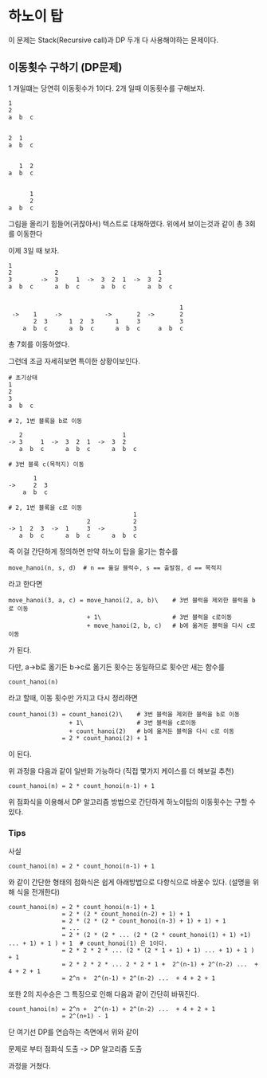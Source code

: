 # 하노이 탑

이 문제는  Stack(Recursive call)과 DP 두개 다 사용해야하는 문제이다.

## 이동횟수 구하기 (DP문제)

1 개일떄는 당연히 이동횟수가 1이다. 2개 일때 이동횟수를 구해보자.
```
1
2
a  b  c


2  1  
a  b  c


   1  2
a  b  c


      1
      2
a  b  c
```

그림을 올리기 힘들어(귀찮아서) 텍스트로 대채하였다. 위에서 보이는것과 같이 총 3회를 이동한다

이제 3일 때 보자.

```
1                                         
2            2                            1     
3        ->  3     1  ->  3  2  1  ->  3  2                                   
a  b  c      a  b  c      a  b  c      a  b  c      


                                                1
 ->    1     ->            ->       2  ->       2
       2  3      1  2  3      1     3           3
    a  b  c      a  b  c      a  b  c     a  b  c

```

총 7회를 이동하였다.

그런데 조금 자세히보면 특이한 상황이보인다.


```
# 초기상태
1
2
3
a  b  c

# 2, 1번 블록을 b로 이동

   2                            1
-> 3     1  ->  3  2  1  ->  3  2
   a  b  c      a  b  c      a  b  c

# 3번 블록 c(목적지) 이동

       1
->     2  3
    a  b  c

# 2, 1번 블록을 c로 이동
                                   1
                      2            2
-> 1  2  3  ->  1     3  ->        3
   a  b  c      a  b  c      a  b  c
```

즉 이걸 간단하게 정의하면 만약 하노이 탑을 옮기는 함수를

```
move_hanoi(n, s, d)  # n == 옮길 블럭수, s == 출발점, d == 목적지
```

라고 한다면

```
move_hanoi(3, a, c) = move_hanoi(2, a, b)\    # 3번 블럭을 제외한 블럭을 b로 이동
                      + 1\                    # 3번 블럭을 c로이동
                      + move_hanoi(2, b, c)   # b에 옮겨둔 블럭을 다시 c로 이동
```

가 된다.

다만,  a->b로 옮기든 b->c로 옮기든 횟수는 동일하므로 횟수만 새는 함수를
```
count_hanoi(n)
```

라고 할때, 이동 횟수만 가지고 다시 정리하면

```
count_hanoi(3) = count_hanoi(2)\    # 3번 블럭을 제외한 블럭을 b로 이동
                 + 1\               # 3번 블럭을 c로이동
                 + count_hanoi(2)   # b에 옮겨둔 블럭을 다시 c로 이동
               = 2 * count_hanoi(2) + 1
```

이 된다.

위 과정을 다음과 같이 일반화 가능하다 (직접 몇가지 케이스를 더 해보길 추천)

```
count_hanoi(n) = 2 * count_honoi(n-1) + 1
````

위 점화식을 이용해서 DP 알고리즘 방법으로 간단하게 하노이탑의 이동횟수는 구할 수 있다.

### Tips
사실

```
count_hanoi(n) = 2 * count_honoi(n-1) + 1
````

와 같이 간단한 형태의 점화식은 쉽게 아래방법으로 다항식으로 바꿀수 있다. (설명을 위해 식을 전개한다)

```
count_hanoi(n) = 2 * count_honoi(n-1) + 1
               = 2 * (2 * count_honoi(n-2) + 1) + 1
               = 2 * (2 * (2 * count_honoi(n-3) + 1) + 1) + 1
               = ...
               = 2 * (2 * (2 * ... (2 * (2 * count_honoi(1) + 1) +1) ... + 1) + 1 ) + 1  # count_honoi(1) 은 1이다.
               = 2 * 2 * 2 * ... (2 * (2 * 1 + 1) + 1) ... + 1) + 1 ) + 1   
               = 2 * 2 * 2 * ... 2 * 2 * 1 +  2^(n-1) + 2^(n-2) ...  + 4 + 2 + 1
               = 2^n +  2^(n-1) + 2^(n-2) ...  + 4 + 2 + 1
````

또한 2의 지수승은 그 특징으로 인해 다음과 같이 간단히 바꿔진다.
```
count_hanoi(n) = 2^n +  2^(n-1) + 2^(n-2) ...  + 4 + 2 + 1
               = 2^(n+1) - 1
````

단 여기선 DP를 연습하는 측면에서 위와 같이

문제로 부터 점화식 도출 -> DP 알고리즘 도출

과정을 거쳤다.
